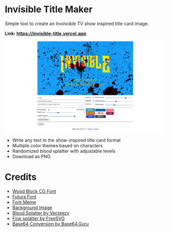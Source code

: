 # Invisible Title Maker
Simple tool to create an Invincible TV show inspired title card image.

**Link: https://invisible-title.vercel.app**

![screenshot](./public/screenshot.png)

- Write any text in the show-inspired title card format
- Multiple color themes based on characters
- Randomized blood splatter with adjustable levels
- Download as PNG

# Credits
- [Wood Block CG Font](https://www.fontpalace.com/font-download/wood-block-cg/)
- [Futura Font](https://www.dafontfree.io/futura-font-free/)
- [Font Meme](https://fontmeme.com/invincible-tv-series-font/)
- [Background Image](https://www.reddit.com/r/MemeTemplatesOfficial/comments/vqwr0r/comment/iewarss/?utm_source=share&utm_medium=web3x&utm_name=web3xcss&utm_term=1&utm_content=share_button)
- [Blood Splatter by Vecteezy](https://www.vecteezy.com/free-vector/blood-splatter)
- [Fine splatter by FreeSVG](https://freesvg.org/)
- [Base64 Conversion by Base64.Guru](https://base64.guru/converter/encode/file)